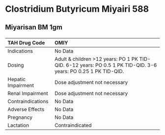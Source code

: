 # Clostridium Butyricum Miyairi 588

## Miyarisan BM 1gm

##### 

| TAH Drug Code      | OMIY                                                                                                           |
|:-------------------|:---------------------------------------------------------------------------------------------------------------|
| Indications        | No Data                                                                                                        |
| Dosing             | Adult & children >12 years: PO 1 PK TID-QID. 6-12 years: PO 0.5 1 PK TID-QID. 3-6 years: PO 0.25 1 PK TID-QID. |
| Hepatic Impairment | Dose adjustment not necessary                                                                                  |
| Renal Impairment   | Dose adjustment not necessary                                                                                  |
| Contraindications  | No Data                                                                                                        |
| Adverse Effects    | No Data                                                                                                        |
| Pregnancy          | No Data                                                                                                        |
| Lactation          | Contraindicated                                                                                                |

